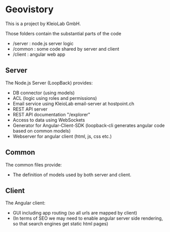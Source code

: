 # Geovistory

This is a project by KleioLab GmbH.

Those folders contain the substantial parts of the code
- /server : node.js server logic
- /common : some code shared by server and client
- /client : angular web app

## Server

The Node.js Server (LoopBack) provides:
- DB connector (using models)
- ACL (logic using roles and permissions)
- Email service using KleioLab email-server at hostpoint.ch
- REST API server
- REST API documentation "/explorer"
- Access to data using WebSockets
- Generator for Angular-Client-SDK (loopback-cli generates angular code based on common models)
- Webserver for angular client (html, js, css etc.)

## Common

The common files provide:
- The definition of models used by both server and client.

## Client

The Angular client:
- GUI including app routing (so all urls are mapped by client)
- (In terms of SEO we may need to enable angular server side rendering, so that search engines get static html pages)